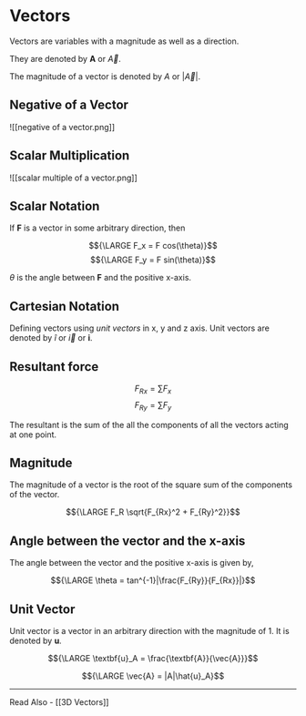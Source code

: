 # Vectors

Vectors are variables with a magnitude as well as a direction.

They are denoted by **A** or *${\vec{A}}$*.

The magnitude of a vector is denoted by *A* or |*${\vec{A}}$*|.

## Negative of a Vector

![[negative of a vector.png]]

## Scalar Multiplication
![[scalar multiple of a vector.png]]


## Scalar Notation
If **F** is a vector in some arbitrary direction, then

$${\LARGE F_x = F cos(\theta)}$$
$${\LARGE F_y = F sin(\theta)}$$

${\theta}$ is the angle between **F** and the positive x-axis.

## Cartesian Notation
Defining vectors using *unit vectors* in x, y and z axis. Unit vectors are denoted by ${\hat{i}}$ or *${\vec{i}}$* or **i**.

## Resultant force

$${F_{Rx} = \sum{F_x}}$$
$${F_{Ry} = \sum{F_y}}$$
 
 The resultant is the sum of the all the components of all the vectors acting at one point.
 
 ## Magnitude 
  The magnitude of a vector is the root of the square sum of the components of the vector.
  
  $${\LARGE F_R \sqrt{F_{Rx}^2 + F_{Ry}^2}}$$
  
  ## Angle between the vector and the x-axis
  
  The angle between the vector and the positive x-axis is given by,
  
  $${\LARGE \theta = tan^{-1}|\frac{F_{Ry}}{F_{Rx}}|}$$
  
  ## Unit Vector
  
  Unit vector is a vector in an arbitrary direction with the magnitude of 1. It is denoted by **u**.
  
  $${\LARGE \textbf{u}_A = \frac{\textbf{A}}{\vec{A}}}$$
  
  $${\LARGE \vec{A} = |A|\hat{u}_A}$$
  
 
  
  ---
  Read Also - [[3D Vectors]]